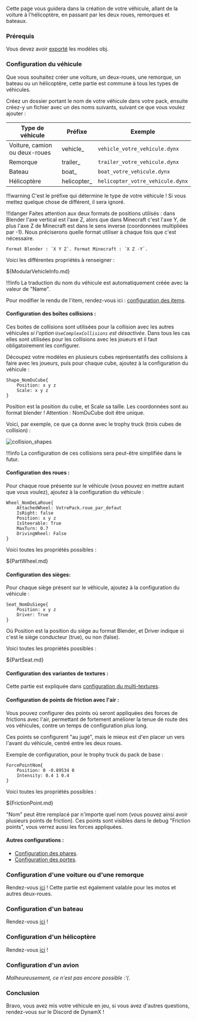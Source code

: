 Cette page vous guidera dans la création de votre véhicule, allant de la voiture à l'hélicoptère, en passant par les deux roues, remorques et bateaux.

### Prérequis

Vous devez avoir [exporté](Exportation.md) les modèles obj.

### Configuration du véhicule

Que vous souhaitez créer une voiture, un deux-roues, une remorque, un bateau ou un hélicoptère, cette partie est commune à tous les types de véhicules.

Créez un dossier portant le nom de votre véhicule dans votre pack, ensuite créez-y un fichier avec un des noms suivants, suivant ce que vous voulez ajouter :

| Type de véhicule    | Préfixe        | Exemple                                                |
| -------- | -------------- | ------------------------------------------------------------ |
| Voiture, camion ou deux-roues | vehicle_ | `vehicle_votre_vehicule.dynx` |
| Remorque     | trailer_          | `trailer_votre_vehicule.dynx` |
| Bateau   | boat_         | `boat_votre_vehicule.dynx` |
| Hélicoptère     | helicopter_         | `helicopter_votre_vehicule.dynx` |

!!!warning
    C'est le préfixe qui détermine le type de votre véhicule ! Si vous mettez quelque chose de différent, il sera ignoré.

!!!danger
    Faites attention aux deux formats de positions utilisés : dans Blender l'axe vertical est l'axe Z, alors que dans Minecraft c'est l'axe Y, de plus l'axe Z de Minecraft est dans le sens inverse (coordonnées multipliées par -1). Nous préciserons quelle format utiliser à chaque fois que c'est nécessaire.

	Format Blender : `X Y Z`. Format Minecraft : `X Z -Y`.

Voici les différentes propriétés à renseigner :

${ModularVehicleInfo.md}

!!!info
    La traduction du nom du véhicule est automatiquement créée avec la valeur de "Name".

Pour modifier le rendu de l'item, rendez-vous ici : [configuration des items](https://dynamx.fr/wiki/dynamx/DynamXItems/).


#### Configuration des boîtes collisions :

Ces boites de collisions sont utilisées pour la collision avec les autres véhicules *si l'option `UseComplexCollisions` est désactivée*. Dans tous les cas elles sont utilisées pour les collisions avec les joueurs et il faut obligatoirement les configurer.

Découpez votre modèles en plusieurs cubes représentatifs des collisions à faire avec les joueurs, puis pour chaque cube, ajoutez à la configuration du véhicule :

```
Shape_NomDuCube{
	Position: x y z
	Scale: x y z
}
```

Position est la position du cube, et Scale sa taille. Les coordonnées sont au format blender ! Attention : NomDuCube doit être unique.

Voici, par exemple, ce que ça donne avec le trophy truck (trois cubes de collision) :

![collision_shapes](collision_shapes.png)

!!!info
    La configuration de ces collisions sera peut-être simplifiée dans le futur.

#### Configuration des roues :

Pour chaque roue présente sur le véhicule (vous pouvez en mettre autant que vous voulez), ajoutez à la configuration du véhicule :

```
Wheel_NomDeLaRoue{
    AttachedWheel: VotrePack.roue_par_defaut
    IsRight: false
	Position: x y z
	IsSteerable: True
	MaxTurn: 0.7
	DrivingWheel: False
}
```

Voici toutes les propriétés possibles :

${PartWheel.md}


#### Configuration des sièges:

Pour chaque siège présent sur le véhicule, ajoutez à la configuration du véhicule :

```
Seat_NomDuSiege{
    Position: x y z
    Driver: True
}
```

Où Position est la position du siège au format Blender, et Driver indique si c'est le siège conducteur (true), ou non (false).

Voici toutes les propriétés possibles :

${PartSeat.md}

#### Configuration des variantes de textures :

Cette partie est expliquée dans [configuration du multi-textures](../MultiTextures.md).

#### Configuration de points de friction avec l'air :

Vous pouvez configurer des points où seront appliquées des forces de frictions avec l'air, permettant de fortement améliorer la tenue de route des vos véhicules, contre un temps de configuration plus long.

Ces points se configurent "au jugé", mais le mieux est d'en placer un vers l'avant du véhicule, centré entre les deux roues.

Exemple de configuration, pour le trophy truck du pack de base :

```
ForcePointNom{
    Position: 0 -0.89534 0
    Intensity: 0.4 1 0.4
}
```

Voici toutes les propriétés possibles :

${FrictionPoint.md}

"Nom" peut être remplacé par n'importe quel nom (vous pouvez ainsi avoir plusieurs points de friction).
Ces points sont visibles dans le debug "Friction points", vous verrez aussi les forces appliquées.


#### Autres configurations :

- [Configuration des phares](../Lights.md).
- [Configuration des portes](../Doors.md).

### Configuration d'une voiture ou d'une remorque

Rendez-vous [ici](CarInfo.md) !
Cette partie est également valable pour les motos et autres deux-roues.

### Configuration d'un bateau

Rendez-vous [ici](BoatInfo.md) !

### Configuration d'un hélicoptère

Rendez-vous [ici](HelicopterInfo.md) !

### Configuration d'un avion

*Malheureusement, ce n'est pas encore possible :'(*.

### Conclusion

Bravo, vous avez mis votre véhicule en jeu, si vous avez d'autres questions, rendez-vous sur le Discord de DynamX !
